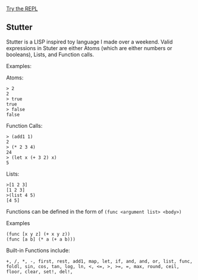 [Try the REPL](https://stutter.vercel.app/)

## Stutter
Stutter is a LISP inspired toy language I made over a weekend. Valid expressions in Stuter are either Atoms (which are either numbers or booleans), Lists, and Function calls.

Examples:

Atoms:
``` racket
> 2
2
> true
true
> false
false
```

Function Calls:
``` racket
> (add1 1)
2
> (* 2 3 4)
24
> (let x (+ 3 2) x)
5
```

Lists:
``` racket
>[1 2 3]
[1 2 3]
>(list 4 5)
[4 5]
```

Functions can be defined in the form of 
`(func <argument list> <body>)`

Examples
``` racket
(func [x y z] (+ x y z))
(func [a b] (* a (+ a b)))
```

Built-in Functions include:
```
+, /, *, -, first, rest, add1, map, let, if, and, and, or, list, func,  
foldl, sin, cos, tan, log, ln, <, <=, >, >=, =, max, round, ceil, floor, clear, set!, del!,
```
